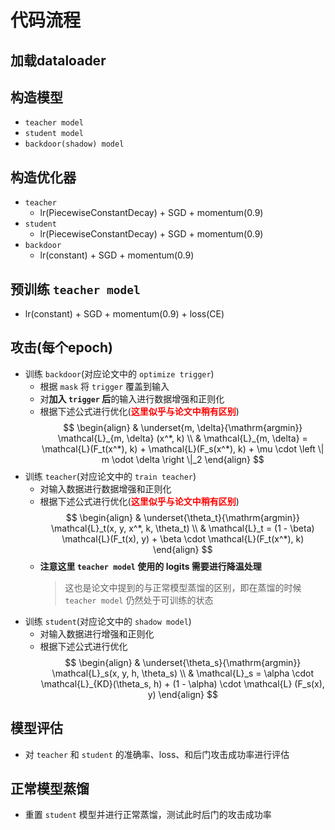 # 代码流程

## 加载dataloader

## 构造模型
- `teacher model`
- `student model`
- `backdoor(shadow) model`

## 构造优化器
- `teacher`
    - lr(PiecewiseConstantDecay) + SGD + momentum(0.9)
- `student`
    - lr(PiecewiseConstantDecay) + SGD + momentum(0.9)
- `backdoor`
    - lr(constant) + SGD + momentum(0.9)

## 预训练 `teacher model`
- lr(constant) + SGD + momentum(0.9) + loss(CE)

## 攻击(每个epoch)
- 训练 `backdoor`(对应论文中的 `optimize trigger`)
    - 根据 `mask` 将 `trigger` 覆盖到输入
    - 对**加入 `trigger` 后**的输入进行数据增强和正则化
    - 根据下述公式进行优化(<font color="red">**这里似乎与论文中稍有区别**</font>)
    $$
        \begin{align}
        & \underset{m, \delta}{\mathrm{argmin}} \mathcal{L}_{m, \delta} (x^*, k) \\
        & \mathcal{L}_{m, \delta} = \mathcal{L}(F_t(x^*), k) + \mathcal{L}(F_s(x^*), k) + \mu \cdot \left \|  m \odot \delta \right \|_2
        \end{align}
    $$
- 训练 `teacher`(对应论文中的 `train teacher`)
    - 对输入数据进行数据增强和正则化
    - 根据下述公式进行优化(<font color="red">**这里似乎与论文中稍有区别**</font>)
    $$
        \begin{align}
        & \underset{\theta_t}{\mathrm{argmin}} \mathcal{L}_t(x, y, x^*, k, \theta_t) \\
        & \mathcal{L}_t = (1 - \beta) \mathcal{L}(F_t(x), y) + \beta \cdot \mathcal{L}(F_t(x^*), k)
        \end{align}
    $$
    - **注意这里 `teacher model` 使用的 logits 需要进行降温处理**
        > 这也是论文中提到的与正常模型蒸馏的区别，即在蒸馏的时候 `teacher model` 仍然处于可训练的状态
- 训练 `student`(对应论文中的 `shadow model`)
    - 对输入数据进行增强和正则化
    - 根据下述公式进行优化
    $$
        \begin{align}
        & \underset{\theta_s}{\mathrm{argmin}} \mathcal{L}_s(x, y, h, \theta_s) \\
        & \mathcal{L}_s = \alpha \cdot \mathcal{L}_{KD}(\theta_s, h) + (1 - \alpha) \cdot \mathcal{L} (F_s(x), y)
        \end{align}
    $$

## 模型评估
- 对 `teacher` 和 `student` 的准确率、loss、和后门攻击成功率进行评估

## 正常模型蒸馏
- 重置 `student` 模型并进行正常蒸馏，测试此时后门的攻击成功率